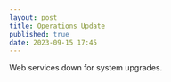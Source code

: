 ```yaml
---
layout: post
title: Operations Update
published: true
date: 2023-09-15 17:45
---
```


Web services down for system upgrades.
